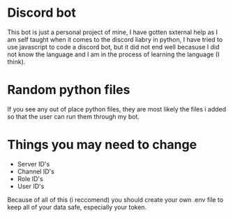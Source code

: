 # Discord bot
This bot is just a personal project of mine, I have gotten sxternal help as I am self taught when it comes to the discord liabry in python, I have tried to use javascript to code a discord bot, but it did not end well becasuse I did not know the language and I am in the process of learning the language (I think).
# Random python files
If you see any out of place python files, they are most likely the files i added so that the user can run them through my bot.
# Things you may need to change
- Server ID's
- Channel ID's
- Role ID's
- User ID's
<p>Because of all of this (i reccomend) you should create your own .env file to keep all of your data safe, especially your token.</p>
